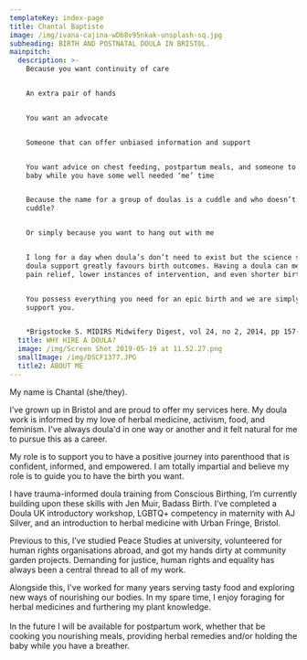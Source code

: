 ```yaml
---
templateKey: index-page
title: Chantal Baptiste
image: /img/ivana-cajina-wDb8v95nkak-unsplash-sq.jpg
subheading: BIRTH AND POSTNATAL DOULA IN BRISTOL.
mainpitch:
  description: >-
    Because you want continuity of care 


    An extra pair of hands


    You want an advocate


    Someone that can offer unbiased information and support


    You want advice on chest feeding, postpartum meals, and someone to hold the
    baby while you have some well needed ‘me’ time


    Because the name for a group of doulas is a cuddle and who doesn’t like a
    cuddle?


    Or simply because you want to hang out with me


    I long for a day when doula’s don’t need to exist but the science shows that
    doula support greatly favours birth outcomes. Having a doula can mean less
    pain relief, lower instances of intervention, and even shorter births*.


    You possess everything you need for an epic birth and we are simply here to
    support you.


    *Brigstocke S. MIDIRS Midwifery Digest, vol 24, no 2, 2014, pp 157-160
  title: WHY HIRE A DOULA?
  image: /img/Screen Shot 2019-05-19 at 11.52.27.png
  smallImage: /img/DSCF1377.JPG
  title2: ABOUT ME
---
```

My name is Chantal (she/they).

I’ve grown up in Bristol and are proud to offer my services here. My doula work is informed by my love of herbal medicine, activism, food, and feminism. I've always doula'd in one way or another and it felt natural for me to pursue this as a career.

My role is to support you to have a positive journey into parenthood that is confident, informed, and empowered. I am totally impartial and believe my role is to guide you to have the birth you want.

I have trauma-informed doula training from Conscious Birthing, I’m currently building upon these skills with Jen Muir, Badass Birth. I’ve completed a Doula UK introductory workshop, LGBTQ+ competency in maternity with AJ Silver, and an introduction to herbal medicine with Urban Fringe, Bristol.

Previous to this, I’ve studied Peace Studies at university, volunteered for human rights organisations abroad, and got my hands dirty at community garden projects. Demanding for justice, human rights and equality has always been a central thread to all of my work.

Alongside this, I've worked for many years serving tasty food and exploring new ways of nourishing our bodies. In my spare time, I enjoy foraging for herbal medicines and furthering my plant knowledge.\
\
In the future I will be available for postpartum work, whether that be cooking you nourishing meals, providing herbal remedies and/or holding the baby while you have a breather.
